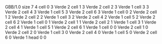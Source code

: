 <gs-board> GBB/1.0
size 7 4
cell 0 3 Verde 2 
cell 1 3 Verde 2 
cell 2 3 Verde 1 
cell 3 3 Verde 2 
cell 4 3 Verde 1 
cell 5 3 Verde 2 
cell 6 3 Verde 1 
cell 0 2 Verde 2 
cell 1 2 Verde 2 
cell 2 2 Verde 1 
cell 3 2 Verde 2 
cell 4 2 Verde 1 
cell 5 2 Verde 2 
cell 6 2 Verde 1 
cell 0 1 Verde 2 
cell 1 1 Verde 2 
cell 2 1 Verde 1 
cell 3 1 Verde 2 
cell 4 1 Verde 1 
cell 5 1 Verde 2 
cell 6 1 Verde 1 
cell 0 0 Verde 2 
cell 1 0 Verde 2 
cell 2 0 Verde 1 
cell 3 0 Verde 2 
cell 4 0 Verde 1 
cell 5 0 Verde 2 
cell 6 0 Verde 1 
head 0 0 </gs-board>